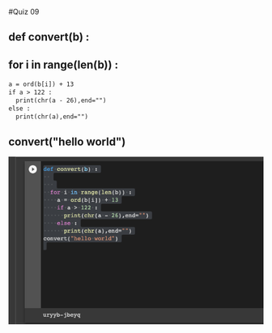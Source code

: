 #Quiz 09
## def convert(b) :
  ## for i in range(len(b)) :
    a = ord(b[i]) + 13
    if a > 122 :
      print(chr(a - 26),end="")
    else :
      print(chr(a),end="")
## convert("hello world")

![](https://github.com/24536urdj/Unit_1/blob/main/Quizzes/Screen%20Shot%202022-10-09%20at%2019.44.56.png)
